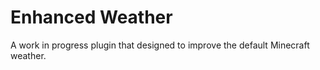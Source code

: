 # Enhanced Weather
 
A work in progress plugin that designed to improve the default Minecraft weather.
